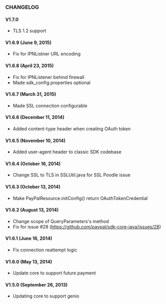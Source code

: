 ### CHANGELOG
#### V1.7.0

   * TLS 1.2 support

#### V1.6.9 (June 9, 2015)

   * Fix for IPNListner URL encoding

#### V1.6.8 (April 23, 2015)

   * Fix for IPNListener behind firewall
   * Made sdk_config.properties optional
   
#### V1.6.7 (March 31, 2015)

   * Made SSL connection configurable

#### V1.6.6 (December 11, 2014)

   * Added content-type header when creating OAuth token

#### V1.6.5 (November 10, 2014)

   * Added user-agent header to classic SDK codebase

#### V1.6.4 (October 16, 2014)

   * Change SSL to TLS in SSLUtil.java for SSL Poodle issue

#### V1.6.3 (October 13, 2014)

   * Make PayPalResource.initConfig() return OAuthTokenCredential

#### V1.6.2 (August 13, 2014)

   * Change scope of QueryParameters's method
   * Fix for issue #28 (https://github.com/paypal/sdk-core-java/issues/28)

#### V1.6.1 (June 16, 2014)

   * Fix connection reattempt logic

#### V1.6.0 (May 13, 2014)

   * Update core to support future payment

#### V1.5.0 (September 26, 2013)

   * Updating core to support genio
